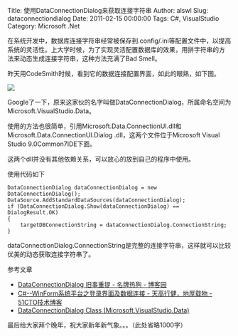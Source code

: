 Title: 使用DataConnectionDialog来获取连接字符串
Author: alswl
Slug: dataconnectiondialog
Date: 2011-02-15 00:00:00
Tags: C#, VisualStudio
Category: Microsoft .Net

在系统开发中，数据库连接字符串经常被保存到.config/.ini等配置文件中，以提高系统的灵活性。上大学时候，为了实现灵活配置数据库的效果，用拼字符串的方
法来动态生成连接字符串，这种方法充满了Bad Smell。

昨天用CodeSmith时候，看到它的数据连接配置界面，如此的眼熟，如下图。

![](http://upload-log4d.qiniudn.com/2011/02/DataConnectionDialog.jpg)

Google了一下，原来这家伙的名字叫做DataConnectionDialog，所属命名空间为Microsoft.VisualStudio.Data。

使用的方法也很简单，引用Microsoft.Data.ConnectionUI.dll和Microsoft.Data.ConnectionUI.Dialog
.dll，这两个文件位于Microsoft Visual Studio 9.0Common7IDE下面。

这两个dll并没有其他依赖关系，可以放心的放到自己的程序中使用。

使用代码如下

    
    DataConnectionDialog dataConnectionDialog = new DataConnectionDialog();
    DataSource.AddStandardDataSources(dataConnectionDialog);
    if (DataConnectionDialog.Show(dataConnectionDialog) == DialogResult.OK)
    {
    	targetDBConnectionString = dataConnectionDialog.ConnectionString;
    }

dataConnectionDialog.ConnectionString是完整的连接字符串，这样就可以比较优美的动态获取连接字符串了。

参考文章

  * [DataConnectionDialog 旧事重提 - 名牌热狗 - 博客园](http://www.cnblogs.com/yans/archive/2010/12/04/1896285.html)
  * [C#--WinForm系统平台之登录界面及数据连接 - 天高行健，地厚载物 - 51CTO技术博客](http://jayai.blog.51cto.com/510093/256313)
  * [DataConnectionDialog Class (Microsoft.VisualStudio.Data)](http://msdn.microsoft.com/zh-cn/library/microsoft.visualstudio.data.dataconnectiondialog(v=vs.80).aspx)

最后给大家拜个晚年，祝大家新年新气象。。。（此处省略1000字）

